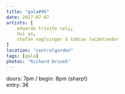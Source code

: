 ```yaml
---
title: "gala#96"
date: 2017-07-07
artists: [
    eduardo triviño cely,
    hui ye,
    stefan voglsinger & tobias leibetseder
]
location: "centralgarden"
tags: [gala]
photos: "Richard Bruzek"
---
```

doors: 7pm / begin: 8pm (sharp!)  
entry: 3€
